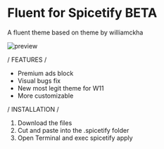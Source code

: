 # Fluent for Spicetify BETA

A fluent theme based on theme by williamckha

![preview](https://user-images.githubusercontent.com/88913489/164323735-b658945c-66de-4c1c-9707-06d9a1b739cd.png)


/ FEATURES /

- Premium ads block
- Visual bugs fix
- New most legit theme for W11
- More customizable


/ INSTALLATION /

1. Download the files
2. Cut and paste into the .spicetify folder
3. Open Terminal and exec spicetify apply
